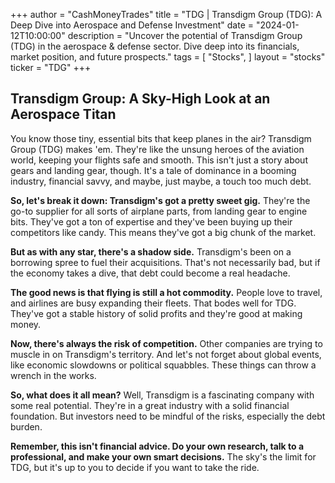 +++
author = "CashMoneyTrades"
title = "TDG |  Transdigm Group (TDG): A Deep Dive into Aerospace and Defense Investment"
date = "2024-01-12T10:00:00"
description = "Uncover the potential of Transdigm Group (TDG) in the aerospace & defense sector. Dive deep into its financials, market position, and future prospects."
tags = [
"Stocks",
]
layout = "stocks"
ticker = "TDG"
+++
        


## Transdigm Group:  A Sky-High Look at an Aerospace Titan

You know those tiny, essential bits that keep planes in the air?  Transdigm Group (TDG) makes 'em.  They're like the unsung heroes of the aviation world, keeping your flights safe and smooth.  This isn't just a story about gears and landing gear, though. It's a tale of dominance in a booming industry, financial savvy, and maybe, just maybe, a touch too much debt.

**So, let's break it down:  Transdigm's got a pretty sweet gig.** They're the go-to supplier for all sorts of airplane parts, from landing gear to engine bits. They've got a ton of expertise and they've been buying up their competitors like candy.  This means they've got a big chunk of the market.

**But as with any star, there's a shadow side.**  Transdigm's been on a borrowing spree to fuel their acquisitions.  That's not necessarily bad, but if the economy takes a dive, that debt could become a real headache.

**The good news is that flying is still a hot commodity.** People love to travel, and airlines are busy expanding their fleets. That bodes well for TDG.  They've got a stable history of solid profits and they're good at making money. 

**Now, there's always the risk of competition.** Other companies are trying to muscle in on Transdigm's territory.  And let's not forget about global events, like economic slowdowns or political squabbles.  These things can throw a wrench in the works.

**So, what does it all mean?**  Well, Transdigm is a fascinating company with some real potential.  They're in a great industry with a solid financial foundation.  But investors need to be mindful of the risks, especially the debt burden. 

**Remember, this isn't financial advice.  Do your own research, talk to a professional, and make your own smart decisions.**  The sky's the limit for TDG, but it's up to you to decide if you want to take the ride. 

        